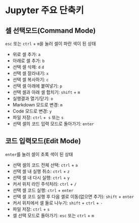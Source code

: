 # Jupyter 주요 단축키

## 셀 선택모드(Command Mode)
`esc` 또는 `ctrl` + `m`을 눌러 셀이 파란 색이 된 상태
- 위로 셀 추가: `a`
- 아래로 셀 추가: `b`
- 선택 셀 삭제: `d` `d`
- 선택 셀 잘라내기: `x`
- 선택 셀 복사하기: `c`
- 선택 셀 아래에 붙여넣기: `p`
- 선택 셀과 아래 셀 합치기: `shift` + `m`
- 실행결과 열기/닫기: `o`
- Markdown 모드로 변경: `m`
- Code 모드로 변경: `y`
- 파일 저장: `ctrl` +` s` 또는 `s`
- 선택 셀의 코드 입력 모드로 돌아가기: `enter`
## 코드 입력모드(Edit Mode)
`enter`를 눌러 셀이 초록 색이 된 상태
- 선택 셀의 코드 전체 선택: `ctrl` + `a`
- 선택 셀 내 실행 취소: `ctrl` + `z`
- 선택 셀 내 다시 실행: `ctrl` + `y`
- 커서 위치 라인 주석처리: `ctrl` + `/`
- 선택 셀 코드 실행: `ctrl` + `enter`
- 선택 셀 코드 실행 후 다음 셀로 이동(없으면 추가): `shift` + `enter`
- 커서 위치에서 셀 둘로 나누기: `shift` + `ctrl` + `-`
- 파일 저장: `ctrl` + `s`
- 셀 선택 모드로 돌아가기: `esc` 또는 `ctrl` + `m`
